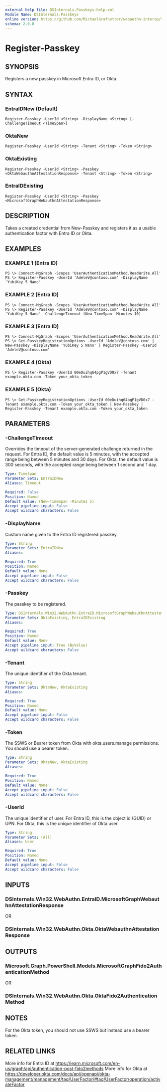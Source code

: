 ```yaml
---
external help file: DSInternals.Passkeys-help.xml
Module Name: DSInternals.Passkeys
online version: https://github.com/MichaelGrafnetter/webauthn-interop/tree/main/Documentation/PowerShell/Register-Passkey.md
schema: 2.0.0
---
```


# Register-Passkey

## SYNOPSIS
Registers a new passkey in Microsoft Entra ID, or Okta.

## SYNTAX

### EntraIDNew (Default)
```
Register-Passkey -UserId <String> -DisplayName <String> [-ChallengeTimeout <TimeSpan>]
```

### OktaNew
```
Register-Passkey -UserId <String> -Tenant <String> -Token <String> 
```

### OktaExisting
```
Register-Passkey -UserId <String> -Passkey <OktaWebauthnAttestationResponse> -Tenant <String> -Token <String>
```

### EntraIDExisting
```
Register-Passkey -UserId <String> -Passkey <MicrosoftGraphWebauthnAttestationResponse>
```

## DESCRIPTION
Takes a created credential from New-Passkey and registers it as a usable authentication factor with Entra ID or Okta.

## EXAMPLES

### EXAMPLE 1 (Entra ID)
```
PS \> Connect-MgGraph -Scopes 'UserAuthenticationMethod.ReadWrite.All'
PS \> Register-Passkey -UserId 'AdeleV@contoso.com' -DisplayName 'YubiKey 5 Nano'
```

### EXAMPLE 2 (Entra ID)
```
PS \> Connect-MgGraph -Scopes 'UserAuthenticationMethod.ReadWrite.All'
PS \> Register-Passkey -UserId 'AdeleV@contoso.com' -DisplayName 'YubiKey 5 Nano' -ChallengeTimeout (New-TimeSpan -Minutes 10)
```

### EXAMPLE 3 (Entra ID)
```
PS \> Connect-MgGraph -Scopes 'UserAuthenticationMethod.ReadWrite.All'
PS \> Get-PasskeyRegistrationOptions -UserId 'AdeleV@contoso.com' | New-Passkey -DisplayName 'YubiKey 5 Nano' | Register-Passkey -UserId 'AdeleV@contoso.com'
```

### EXAMPLE 4 (Okta)
```
PS \> Register-Passkey -UserId 00eDuihq64pgP1gVD0x7 -Tenant example.okta.com -Token your_okta_token
```

### EXAMPLE 5 (Okta)
```
PS \> Get-PasskeyRegistrationOptions -UserId 00eDuihq64pgP1gVD0x7 -Tenant example.okta.com -Token your_okta_token | New-Passkey | Register-Passkey -Tenant example.okta.com -Token your_okta_token
```

## PARAMETERS

### -ChallengeTimeout
Overrides the timeout of the server-generated challenge returned in the request. 
For Entra ID, the default value is 5 minutes, with the accepted range being between 5 minutes and 30 days. 
For Okta, the default value is 300 seconds, with the accepted range being between 1 second and 1 day.

```yaml
Type: TimeSpan
Parameter Sets: EntraIDNew
Aliases: Timeout

Required: False
Position: Named
Default value: (New-TimeSpan -Minutes 5)
Accept pipeline input: False
Accept wildcard characters: False
```

### -DisplayName
Custom name given to the Entra ID registered passkey.

```yaml
Type: String
Parameter Sets: EntraIDNew
Aliases:

Required: True
Position: Named
Default value: None
Accept pipeline input: False
Accept wildcard characters: False
```

### -Passkey
The passkey to be registered.

```yaml
Type: DSInternals.Win32.WebAuthn.EntraID.MicrosoftGraphWebauthnAttestationResponse or DSInternals.Win32.WebAuthn.Okta.OktaWebauthnAttestationResponse
Parameter Sets: OktaExisting, EntraIDExisting
Aliases:

Required: True
Position: Named
Default value: None
Accept pipeline input: True (ByValue)
Accept wildcard characters: False
```
### -Tenant
The unique identifier of the Okta tenant.

```yaml
Type: String
Parameter Sets: OktaNew, OktaExisting
Aliases:

Required: True
Position: Named
Default value: None
Accept pipeline input: False
Accept wildcard characters: False
```

### -Token
The SSWS or Bearer token from Okta with okta.users.manage permissions. You should use a bearer token. 

```yaml
Type: String
Parameter Sets: OktaNew, OktaExisting
Aliases:

Required: True
Position: Named
Default value: None
Accept pipeline input: False
Accept wildcard characters: False
```

### -UserId
The unique identifier of user. 
For Entra ID, this is the object id (GUID) or UPN. 
For Okta, this is the unique identifier of Okta user.

```yaml
Type: String
Parameter Sets: (All)
Aliases: User

Required: True
Position: Named
Default value: None
Accept pipeline input: False
Accept wildcard characters: False
```

## INPUTS
### DSInternals.Win32.WebAuthn.EntraID.MicrosoftGraphWebauthnAttestationResponse

OR

### DSInternals.Win32.WebAuthn.Okta.OktaWebauthnAttestationResponse

## OUTPUTS

### Microsoft.Graph.PowerShell.Models.MicrosoftGraphFido2AuthenticationMethod

OR

### DSInternals.Win32.WebAuthn.Okta.OktaFido2AuthenticationMethod

## NOTES
For the Okta token, you should not use SSWS but instead use a bearer token.

## RELATED LINKS
More info for Entra ID at https://learn.microsoft.com/en-us/graph/api/authentication-post-fido2methods
More info for Okta at https://developer.okta.com/docs/api/openapi/okta-management/management/tag/UserFactor/#tag/UserFactor/operation/activateFactor
